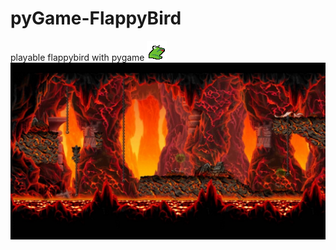 # pyGame-FlappyBird
playable flappybird with pygame
![](https://github.com/canoztas/pyGame-FlappyBird/blob/master/assets/img/kurba.png)
![](https://github.com/canoztas/pyGame-FlappyBird/blob/master/assets/img/background.png)
